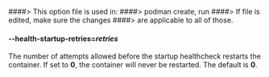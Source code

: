 ####> This option file is used in:
####>   podman create, run
####> If file is edited, make sure the changes
####> are applicable to all of those.
#### **--health-startup-retries**=*retries*

The number of attempts allowed before the startup healthcheck restarts the container. If set to **0**, the container will never be
restarted. The default is **0**.
